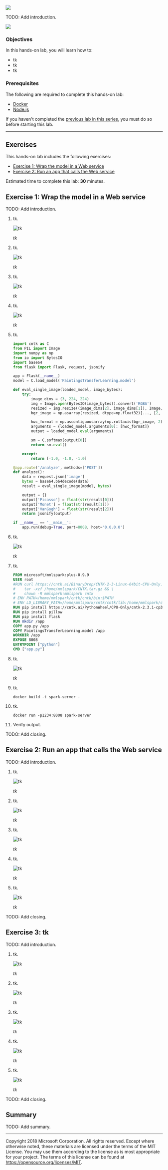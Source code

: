 ![](Images/header.png)

TODO: Add introduction.

![](Images/road-map-4.png)

<a name="Objectives"></a>
### Objectives ###

In this hands-on lab, you will learn how to:

- tk
- tk
- tk

<a name="Prerequisites"></a>
### Prerequisites ###

The following are required to complete this hands-on lab:

- [Docker](https://www.docker.com/)
- [Node.js](https://nodejs.org/en/)

If you haven't completed the [previous lab in this series](../3%20-%20Predict), you must do so before starting this lab.

---

<a name="Exercises"></a>
## Exercises ##

This hands-on lab includes the following exercises:

- [Exercise 1: Wrap the model in a Web service](#Exercise1)
- [Exercise 2: Run an app that calls the Web service](#Exercise2)

Estimated time to complete this lab: **30** minutes.

<a name="Exercise1"></a>
## Exercise 1: Wrap the model in a Web service ##

TODO: Add introduction.

1. tk.

	![tk](Images/tk.png)

	_tk_

1. tk.

	![tk](Images/tk.png)

	_tk_

1. tk.

	![tk](Images/tk.png)

	_tk_

1. tk.

	![tk](Images/tk.png)

	_tk_

1. tk.

	```python
	import cntk as C
	from PIL import Image
	import numpy as np
	from io import BytesIO
	import base64
	from flask import Flask, request, jsonify
	
	app = Flask(__name__)
	model = C.load_model('PaintingsTransferLearning.model')
	
	def eval_single_image(loaded_model, image_bytes):
	    try:
	        image_dims = (3, 224, 224)
	        img = Image.open(BytesIO(image_bytes)).convert('RGBA')
	        resized = img.resize((image_dims[2], image_dims[1]), Image.ANTIALIAS)
	        bgr_image = np.asarray(resized, dtype=np.float32)[..., [2, 1, 0]]
	
	        hwc_format = np.ascontiguousarray(np.rollaxis(bgr_image, 2))
	        arguments = {loaded_model.arguments[0]: [hwc_format]}
	        output = loaded_model.eval(arguments)
	
	        sm = C.softmax(output[0])
	        return sm.eval()
	
	    except:
	        return [-1.0, -1.0, -1.0]
	
	@app.route('/analyze', methods=['POST'])
	def analyze():
	    data = request.json['image']
	    bytes = base64.b64decode(data)
	    result = eval_single_image(model, bytes)
	
	    output = {}
	    output['Picasso'] = float(str(result[0]))
	    output['Monet'] = float(str(result[1]))
	    output['VanGogh'] = float(str(result[2]))
	    return jsonify(output)
	
	if __name__ == '__main__':
	    app.run(debug=True, port=8008, host='0.0.0.0')
	```

1. tk.

	![tk](Images/tk.png)

	_tk_

1. tk.

	```dockerfile
	FROM microsoft/mmlspark:plus-0.9.9
	USER root
	#RUN curl https://cntk.ai/BinaryDrop/CNTK-2-3-Linux-64bit-CPU-Only.tar.gz  -o /home/mmlspark/CNTK.tar.gz && \
	#    tar -xzf /home/mmlspark/CNTK.tar.gz && \
	#    chown -R mmlspark:mmlspark cntk
	# ENV PATH=/home/mmlspark/cntk/cntk/bin:$PATH
	# ENV LD_LIBRARY_PATH=/home/mmlspark/cntk/cntk/lib:/home/mmlspark/cntk/cntk/dependencies/lib:$LD_LIBRARY_PATH
	RUN pip install https://cntk.ai/PythonWheel/CPU-Only/cntk-2.3.1-cp35-cp35m-linux_x86_64.whl
	RUN pip install pillow
	RUN pip install flask
	RUN mkdir /app
	COPY app.py /app
	COPY PaintingsTransferLearning.model /app
	WORKDIR /app
	EXPOSE 8008
	ENTRYPOINT ["python"]
	CMD ["app.py"]
	```

1. tk.

	![tk](Images/tk.png)

	_tk_

1. tk.

	```
	docker build -t spark-server .
	```

1. tk.

	```
	docker run -p1234:8008 spark-server
	```

1. Verify output.

TODO: Add closing.

<a name="Exercise2"></a>
## Exercise 2: Run an app that calls the Web service ##

TODO: Add introduction.

1. tk.

	![tk](Images/tk.png)

	_tk_

1. tk.

	![tk](Images/tk.png)

	_tk_

1. tk.

	![tk](Images/tk.png)

	_tk_

1. tk.

	![tk](Images/tk.png)

	_tk_

1. tk.

	![tk](Images/tk.png)

	_tk_

TODO: Add closing.

<a name="Exercise3"></a>
## Exercise 3: tk ##

TODO: Add introduction.

1. tk.

	![tk](Images/tk.png)

	_tk_

1. tk.

	![tk](Images/tk.png)

	_tk_

1. tk.

	![tk](Images/tk.png)

	_tk_

1. tk.

	![tk](Images/tk.png)

	_tk_

1. tk.

	![tk](Images/tk.png)

	_tk_

TODO: Add closing.

<a name="Summary"></a>
## Summary ##

TODO: Add summary.

---

Copyright 2018 Microsoft Corporation. All rights reserved. Except where otherwise noted, these materials are licensed under the terms of the MIT License. You may use them according to the license as is most appropriate for your project. The terms of this license can be found at https://opensource.org/licenses/MIT.
